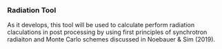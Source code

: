 ### Radiation Tool
As it develops, this tool will be used to calculate perform radiation 
claculations in post processing by using first principles of synchrotron radiaiton and Monte Carlo schemes discussed in Noebauer & Sim (2019).
